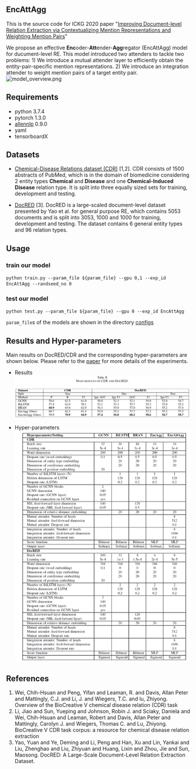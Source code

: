 EncAttAgg
---------
This is the source code for ICKG 2020 paper "[Improving Document-level Relation Extraction via Contextualizing Mention Representations and Weighting Mention Pairs](https://conferences.computer.org/ickg/pdfs/ICKG2020-66r9RP2mQIZywMjHhQVtDI/815600a305/815600a305.pdf)"

We propose an effective **Enc**oder-**Att**ender-**Agg**regator (EncAttAgg) model for ducument-level RE. This model introduced two attenders to tackle two problems: 1) We introduce a mutual attender layer to efficiently obtain the entity-pair-specific mention representations.
2) We introduce an integration attender to weight mention pairs of a target entity pair.
![model_overview.png](images/model_overview.png.png)

## Requirements
+ python 3.7.4
+ pytorch 1.3.0
+ [allennlp](https://allennlp.org/tutorials) 0.9.0
+ yaml
+ tensorboardX
## Datasets
+ [Chemical-Disease Relations dataset (CDR)](https://github.com/patverga/bran/tree/master/data/cdr) [1,2]. CDR consists of 1500 abstracts of PubMed, which is in the domain of biomedicine considering 2 entity types **Chemical** and **Disease** and one **Chemical-Induced Disease** relation type. It is split into three equally sized sets for training, development and testing.

+ [DocRED](https://github.com/thunlp/DocRED) [3]. DocRED is a large-scaled document-level dataset presented by Yao et al. for general purpose RE, which contains 5053 documents and is split into 3053, 1000 and 1000 for training, development and testing. The dataset contains 6 general entity types and 96 relation types.

## Usage
### train our model
```shell
python train.py --param_file ${param_file} --gpu 0,1 --exp_id EncAttAgg --randseed_no 0
```
### test our model
```shell
python test.py --param_file ${param_file} --gpu 0 --exp_id EncAttAgg
```
`param_file`s of the models are shown in the directory [configs](configs)

## Results and Hyper-parameters
Main results on DocRED/CDR and the corresponding hyper-parameters are shown below.
Please refer to the [paper](https://conferences.computer.org/ickg/pdfs/ICKG2020-66r9RP2mQIZywMjHhQVtDI/815600a305/815600a305.pdf) for more details of the experiments.

+ Results
![main_results](images/main_results.png)

+ Hyper-parameters
![hyperparams](images/hyperparams.jpg)

## References
1. Wei, Chih-Hsuan and Peng, Yifan and Leaman, R. and Davis, Allan Peter and Mattingly, C.J. and Li, J. and Wiegers, T.C. and lu, Zhiyong. Overview of the BioCreative V chemical disease relation (CDR) task
2. Li, Jiao and Sun, Yueping and Johnson, Robin J. and Sciaky, Daniela and Wei, Chih-Hsuan and Leaman, Robert and Davis, Allan Peter and Mattingly, Carolyn J. and Wiegers, Thomas C. and Lu, Zhiyong. BioCreative V CDR task corpus: a resource for chemical disease relation extraction
3. Yao, Yuan  and Ye, Deming  and Li, Peng  and Han, Xu  and Lin, Yankai  and Liu, Zhenghao  and Liu, Zhiyuan  and Huang, Lixin  and Zhou, Jie  and Sun, Maosong. DocRED: A Large-Scale Document-Level Relation Extraction Dataset.


